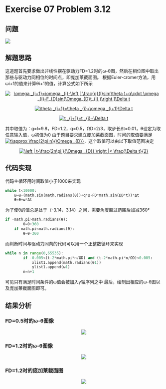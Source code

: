 # Exercise 07 Problem 3.12
## 问题
![](https://github.com/lopo70/Computational_Physics_N2015301020170/blob/master/Exercise%2007/e.png)
## 解题思路
这道题首先要求做出非线性摆在驱动力FD=1.2时的ω-θ图，然后在相位图中取出那些与驱动力同相位的时间点，即庞加莱截面图。
根据Euler-cromer方法，用ωi+1的值来计算θi+1的值，计算公式如下所示
<div align=center><a href="http://www.codecogs.com/eqnedit.php?latex=\omega&space;_{i&plus;1}=\omega&space;_{i}-\left&space;[&space;\frac{g}{l}sin(\theta&space;)&plus;q\cdot&space;\omega&space;_{i}-F_{D}sin(\Omega_{D}t_{i}&space;)\right&space;]\Delta&space;t" target="_blank"><img src="http://latex.codecogs.com/gif.latex?\omega&space;_{i&plus;1}=\omega&space;_{i}-\left&space;[&space;\frac{g}{l}sin(\theta&space;)&plus;q\cdot&space;\omega&space;_{i}-F_{D}sin(\Omega_{D}t_{i}&space;)\right&space;]\Delta&space;t" title="\omega _{i+1}=\omega _{i}-\left [ \frac{g}{l}sin(\theta )+q\cdot \omega _{i}-F_{D}sin(\Omega_{D}t_{i} )\right ]\Delta t" /></a>

<a href="http://www.codecogs.com/eqnedit.php?latex=\theta&space;_{i&plus;1}=\theta&space;_{i}&plus;\omega&space;_{i&plus;1}\Delta&space;t" target="_blank"><img src="http://latex.codecogs.com/gif.latex?\theta&space;_{i&plus;1}=\theta&space;_{i}&plus;\omega&space;_{i&plus;1}\Delta&space;t" title="\theta _{i+1}=\theta _{i}+\omega _{i+1}\Delta t" /></a>

<a href="http://www.codecogs.com/eqnedit.php?latex=t&space;_{i&plus;1}=t&space;_{i}&plus;\Delta&space;t" target="_blank"><img src="http://latex.codecogs.com/gif.latex?t&space;_{i&plus;1}=t&space;_{i}&plus;\Delta&space;t" title="t _{i+1}=t _{i}+\Delta t" /></a>

<div align=left>其中取值为：g=l=9.8，FD=1.2，q=0.5，ΩD=2/3，取步长Δt=0.01，θ设定为取任意输入值，ω初值为0
由于题目要求建立庞加莱截面图，时间的取值要满足<a href="http://www.codecogs.com/eqnedit.php?latex=t\approx&space;\frac{2\pi&space;n}{\Omega&space;_{D}}" target="_blank"><img src="http://latex.codecogs.com/gif.latex?t\approx&space;\frac{2\pi&space;n}{\Omega&space;_{D}}" title="t\approx \frac{2\pi n}{\Omega _{D}}" /></a>，这个取值可以由以下取值范围决定
<div align=center>

<a href="http://www.codecogs.com/eqnedit.php?latex=\left&space;|&space;t-\frac{2n\pi&space;}{\Omega&space;_{D}}&space;\right&space;|<&space;\frac{\Delta&space;t}{2}" target="_blank"><img src="http://latex.codecogs.com/gif.latex?\left&space;|&space;t-\frac{2n\pi&space;}{\Omega&space;_{D}}&space;\right&space;|<&space;\frac{\Delta&space;t}{2}" title="\left | t-\frac{2n\pi }{\Omega _{D}} \right |< \frac{\Delta t}{2}" /></a>
<div align=left>

## 代码实现
代码主循环用时间取值小于1000来实现
```python
while t<10000:
    ω=ω-(math.sin(math.radians(θ))+q*ω-FD*math.sin(ΩD*t))*Δt
    θ=θ+ω*Δt
``` 
为了使θ的值总是处于（-3.14，3.14）之间，需要角度超过范围后加减360°
```python
if -math.pi>math.radians(θ):
        θ=θ+360
    if math.pi<math.radians(θ):
        θ=θ-360
``` 
而判断时间与驱动力同向的代码可以用一个正整数循环来实现
```python
while n in range(0,65535):
        if -0.005<(t-2*math.pi*n/ΩD) and (t-2*math.pi*n/ΩD)<0.005:
            xlist1.append(math.radians(θ1))
            ylist1.append(ω1)
        n=n+1
``` 
可见只有满足时间条件的ω值会被加入y轴序列之中
最后，绘制出相应的ω-θ图以及庞加莱截面图即可。

## 结果分析

### FD=0.5时的ω-θ图像
<div align=center>

![](https://github.com/lopo70/Computational_Physics_N2015301020170/blob/master/Exercise%2007/3.png)
<div align=left>

### FD=1.2时的ω-θ图像
<div align=center>

![](https://github.com/lopo70/Computational_Physics_N2015301020170/blob/master/Exercise%2007/4.png)
<div align=left>

### FD=1.2时的庞加莱截面图
<div align=center>

![](https://github.com/lopo70/Computational_Physics_N2015301020170/blob/master/Exercise%2007/2.png)
